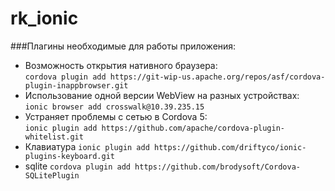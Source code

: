 # rk_ionic


###Плагины необходимые для работы приложения:

- Возможность открытия нативного браузера:<br>
 `cordova plugin add https://git-wip-us.apache.org/repos/asf/cordova-plugin-inappbrowser.git`
- Использование одной версии WebView на разных устройствах:<br>
 `ionic browser add crosswalk@10.39.235.15`
- Устраняет проблемы с сетью в Cordova 5:  
 `ionic plugin add https://github.com/apache/cordova-plugin-whitelist.git`
- Клавиатура
 `ionic plugin add https://github.com/driftyco/ionic-plugins-keyboard.git`
- sqlite
 `cordova plugin add https://github.com/brodysoft/Cordova-SQLitePlugin`
